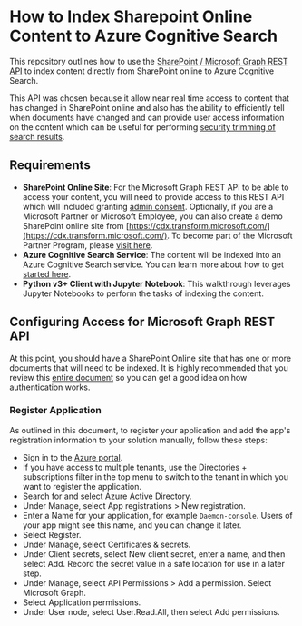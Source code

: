 # How to Index Sharepoint Online Content to Azure Cognitive Search

This repository outlines how to use the [SharePoint / Microsoft Graph REST API](https://learn.microsoft.com/en-us/sharepoint/dev/apis/sharepoint-rest-graph) to index content directly from SharePoint online to Azure Cognitive Search. 

This API was chosen because it allow near real time access to content that has changed in SharePoint online and also has the ability to efficiently tell when documents have changed and can provide user access information on the content which can be useful for performing [security trimming of search results](https://learn.microsoft.com/en-us/azure/search/search-security-trimming-for-azure-search).

## Requirements

- <b>SharePoint Online Site</b>: For the Microsoft Graph REST API to be able to access your content, you will need to provide access to this REST API which will included granting [admin consent](https://learn.microsoft.com/en-us/azure/active-directory/develop/console-app-quickstart?pivots=devlang-python). Optionally, if you are a Microsoft Partner or Microsoft Employee, you can also create a demo SharePoint online site from [https://cdx.transform.microsoft.com/](https://cdx.transform.microsoft.com/). To become part of the Microsoft Partner Program, please [visit here](https://partner.microsoft.com/dashboard/account/v3/enrollment/introduction/partnership). 
- <b>Azure Cognitive Search Service</b>: The content will be indexed into an Azure Cognitive Search service. You can learn more about how to get [started here](https://learn.microsoft.com/azure/search/search-what-is-azure-search).
- <b>Python v3+ Client with Jupyter Notebook</b>: This walkthrough leverages Jupyter Notebooks to perform the tasks of indexing the content.

## Configuring Access for Microsoft Graph REST API

At this point, you should have a SharePoint Online site that has one or more documents that will need to be indexed. It is highly recommended that you review this [entire document](https://learn.microsoft.com/azure/active-directory/develop/console-app-quickstart?pivots=devlang-python) so you can get a good idea on how authentication works.

### Register Application
As outlined in this document, to register your application and add the app's registration information to your solution manually, follow these steps:

- Sign in to the [Azure portal](https://portal.azure.com/).
- If you have access to multiple tenants, use the Directories + subscriptions filter  in the top menu to switch to the tenant in which you want to register the application.
- Search for and select Azure Active Directory.
- Under Manage, select App registrations > New registration.
- Enter a Name for your application, for example <code>Daemon-console</code>. Users of your app might see this name, and you can change it later.
- Select Register.
- Under Manage, select Certificates & secrets.
- Under Client secrets, select New client secret, enter a name, and then select Add. Record the secret value in a safe location for use in a later step.
- Under Manage, select API Permissions > Add a permission. Select Microsoft Graph.
- Select Application permissions.
- Under User node, select User.Read.All, then select Add permissions.



